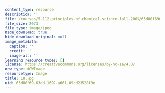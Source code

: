 ```yaml
---
content_type: resource
description: ''
file: /courses/5-112-principles-of-chemical-science-fall-2005/63d80f6963dd1697a66109cd21528f9e_18.jpg
file_size: 2073
file_type: image/jpeg
hide_download: true
hide_download_original: null
image_metadata:
  caption: ''
  credit: ''
  image-alt: ''
learning_resource_types: []
license: https://creativecommons.org/licenses/by-nc-sa/4.0/
ocw_type: OCWImage
resourcetype: Image
title: 18.jpg
uid: 63d80f69-63dd-1697-a661-09cd21528f9e
---
```

